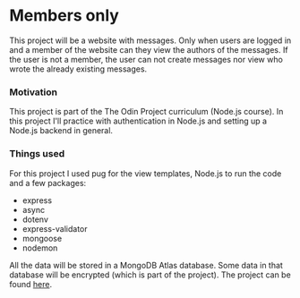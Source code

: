 # Members only

This project will be a website with messages. Only when users are logged in and a member of the website can they view the authors of the messages. If the user is not a member, the user can not create messages nor view who wrote the already existing messages.

### Motivation

This project is part of the The Odin Project curriculum (Node.js course). In this project I'll practice with authentication in Node.js and setting up a Node.js backend in general. 

### Things used

For this project I used pug for the view templates, Node.js to run the code and a few packages:
- express
- async
- dotenv
- express-validator
- mongoose
- nodemon

All the data will be stored in a MongoDB Atlas database. Some data in that database will be encrypted (which is part of the project). The project can be found [here](https://www.theodinproject.com/paths/full-stack-javascript/courses/nodejs/lessons/members-only).